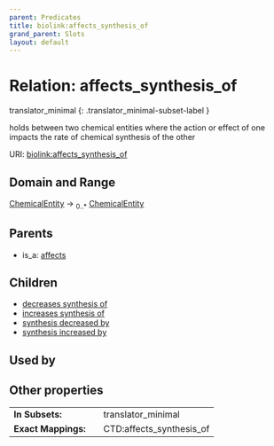 ```yaml
---
parent: Predicates
title: biolink:affects_synthesis_of
grand_parent: Slots
layout: default
---
```


# Relation: affects_synthesis_of

translator_minimal
{: .translator_minimal-subset-label }


holds between two chemical entities where the action or effect  of one impacts the rate of chemical synthesis of the other

URI: [biolink:affects_synthesis_of](https://w3id.org/biolink/vocab/affects_synthesis_of)

## Domain and Range

[ChemicalEntity](ChemicalEntity.md) ->  <sub>0..\*</sub> [ChemicalEntity](ChemicalEntity.md)

## Parents

 *  is_a: [affects](affects.md)

## Children

 *  [decreases synthesis of](decreases_synthesis_of.md)
 *  [increases synthesis of](increases_synthesis_of.md)
 *  [synthesis decreased by](synthesis_decreased_by.md)
 *  [synthesis increased by](synthesis_increased_by.md)

## Used by


## Other properties

|  |  |  |
| --- | --- | --- |
| **In Subsets:** | | translator_minimal |
| **Exact Mappings:** | | CTD:affects_synthesis_of |

